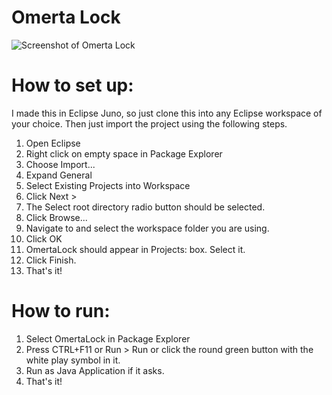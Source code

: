 Omerta Lock 
===

![Screenshot of Omerta Lock](http://i.imgur.com/8CPJiQ4.png)

How to set up: 
==

I made this in Eclipse Juno, so just clone this into any Eclipse workspace of your choice. Then just import the project using the following steps. 

1. Open Eclipse
2. Right click on empty space in Package Explorer
3. Choose Import...
4. Expand General
5. Select Existing Projects into Workspace
6. Click Next > 
7. The Select root directory radio button should be selected. 
8. Click Browse...
9. Navigate to and select the workspace folder you are using.
10. Click OK
11. OmertaLock should appear in Projects: box. Select it. 
12. Click Finish. 
13. That's it!


How to run: 
==

1. Select OmertaLock in Package Explorer
2. Press CTRL+F11 or Run > Run or click the round green button with the white play symbol in it. 
3. Run as Java Application if it asks. 
4. That's it!
